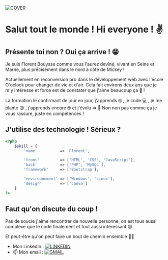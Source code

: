 ![COVER](https://github.com/FlorentBouysse/FlorentBouysse/blob/main/img/devcode.png)

# Salut tout le monde ! Hi everyone ! ✌️

## Présente toi non ? Oui ça arrive ! 😁

Je suis Florent Bouysse comme vous l'aurez deviné, vivant en Seine et Marne, plus précisément dans le nord à côté de Mickey ! 

Actuellement en reconversion pro dans le développement web avec l'école O'oclock pour changer de vie et d'air. Cela fait environs deux ans que je m'y intéresse et force est de constater que j'aime beaucoup ça 🤩 ! 

La formation le confirmant de jour en jour, j'apprends 🤓 , je code 💻 , je me plante 😩 , j'apprends encore 🤓 et j'évolu => 🤖 Non non pas comme ça je vous rassure, juste en compétences !

## J'utilise des technologie ! Sérieux ?

```php
<?php
    $skill = {
        'name'          => 'Florent',

        'front'         => ['HTML', 'CSS', 'JavaScript'],
        'back'          => ['PHP', 'MySQL'],
        'framework'     => ['Bootstrap'],

        'environnement' => ['Windows', 'Linux'],
        'design'        => ['Canva']
    }
?>
```
## Faut qu'on discute du coup !

Pas de soucie j'aime rencontrer de nouvelle personne, on est tous aussi complexe que le code finalement et tout aussi intéressant 😄

Et peut-être qu'on peut faire un bout de chemin ensemble 🤜🤛

- Mon LinkedIn : [![LINKEDIN](https://img.shields.io/badge/LinkedIn-0077B5?style=for-the-badge&logo=linkedin&logoColor=white)](https://www.linkedin.com/in/florent-bouysse/)
- 📫 Mon email : [![GMAIL](https://img.shields.io/badge/Gmail-D14836?style=for-the-badge&logo=gmail&logoColor=white)](mailto:bouysse.devcode@gmail.com)
